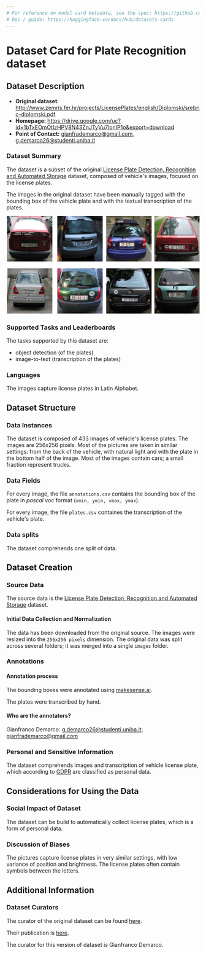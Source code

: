 ```yaml
---
# For reference on model card metadata, see the spec: https://github.com/huggingface/hub-docs/blob/main/datasetcard.md?plain=1
# Doc / guide: https://huggingface.co/docs/hub/datasets-cards
---
```


# Dataset Card for Plate Recognition dataset

## Dataset Description

- **Original dataset**: http://www.zemris.fer.hr/projects/LicensePlates/english/Diplomski/srebric-diplomski.pdf
- **Homepage:** https://drive.google.com/uc?id=1bTxEOmOtIzHPV8N43ZnJTyVu7lonIP1o&export=download
- **Point of Contact:** gianfrademarco@gmail.com, g.demarco26@studenti.uniba.it

### Dataset Summary
The dataset is a subset of the original [License Plate Detection, Recognition and Automated Storage](http://www.zemris.fer.hr/projects/LicensePlates/english/) dataset, composed of vehicle's images, focused on the license plates.

The images in the original dataset have been manually tagged with the bounding box of the vehicle plate and with the textual transcription of the plates.

![A sample conversation with the bot](../reports/figures/dataset.jpg "Conversation")

### Supported Tasks and Leaderboards

The tasks supported by this dataset are:
- object detection (of the plates)
- image-to-text (transcription of the plates)  

### Languages

The images capture license plates in Latin Alphabet.

## Dataset Structure

### Data Instances

The dataset is composed of 433 images of vehicle's license plates.
The images are 256x256 pixels.
Most of the pictures are taken in similar settings: from the back of the vehicle, with natural light and with the plate in the bottom half of the image.
Most of the images contain cars; a small fraction represent trucks.

### Data Fields

For every image, the file `annotations.csv` contains the bounding box of the plate in *pascal voc* format (`xmin, ymin, xmax, ymax`).

For every image, the file `plates.csv` containes the transcription of the vehicle's plate.

### Data splits

The dataset comprehends one split of data.

## Dataset Creation

### Source Data

The source data is the [License Plate Detection, Recognition and Automated Storage](http://www.zemris.fer.hr/projects/LicensePlates/english/) dataset.

#### Initial Data Collection and Normalization

The data has been downloaded from the original source. The images were resized into the `256x256 pixels` dimension. 
The original data was split across several folders; it was merged into a single `images` folder.


### Annotations

#### Annotation process

The bounding boxes were annotated using [makesense.ai](https://www.makesense.ai/).

The plates were transcribed by hand.

#### Who are the annotators?

Gianfranco Demarco: g.demarco26@studenti.uniba.it; gianfrademarco@gmail.com

### Personal and Sensitive Information

The dataset comprehends images and transcription of vehicle license plate, which according to [GDPR](http://www.privacylegal.eu/personaldata.html) are classified as personal data.

## Considerations for Using the Data

### Social Impact of Dataset

The dataset can be build to automatically collect license plates, which is a form of personal data.

### Discussion of Biases

The pictures capture license plates in very similar settings, with low variance of position and brightness.
The license plates often contain symbols between the letters.


## Additional Information

### Dataset Curators

The curator of the original dataset can be found [here](#http://www.zemris.fer.hr/projects/LicensePlates/english/suradnici_e.shtml).

Their publication is [here](http://www.zemris.fer.hr/projects/LicensePlates/english/Diplomski/srebric-diplomski.pdf).

The curator for this version of dataset is Gianfranco Demarco.

